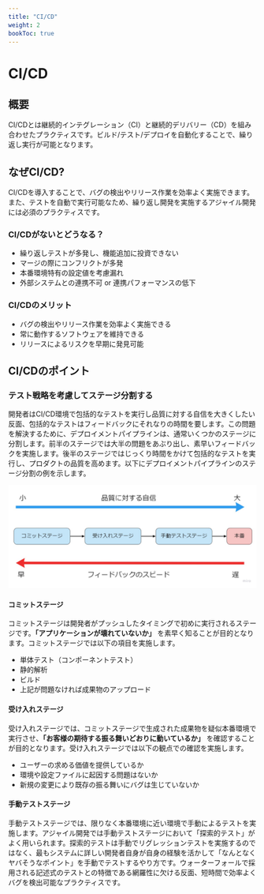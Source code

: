 ```yaml
---
title: "CI/CD"
weight: 2
bookToc: true
---
```


# CI/CD

## 概要
CI/CDとは継続的インテグレーション（CI）と継続的デリバリー（CD）を組み合わせたプラクティスです。ビルド/テスト/デプロイを自動化することで、繰り返し実行が可能となります。

## なぜCI/CD?
CI/CDを導入することで、バグの検出やリリース作業を効率よく実施できます。また、テストを自動で実行可能なため、繰り返し開発を実施するアジャイル開発には必須のプラクティスです。
### CI/CDがないとどうなる？
 - 繰り返しテストが多発し、機能追加に投資できない
 - マージの際にコンフリクトが多発
 - 本番環境特有の設定値を考慮漏れ
 - 外部システムとの連携不可 or 連携パフォーマンスの低下
### CI/CDのメリット
 - バグの検出やリリース作業を効率よく実施できる
 - 常に動作するソフトウェアを維持できる
 - リリースによるリスクを早期に発見可能

## CI/CDのポイント

### テスト戦略を考慮してステージ分割する
開発者はCI/CD環境で包括的なテストを実行し品質に対する自信を大きくしたい反面、包括的なテストはフィードバックにそれなりの時間を要します。この問題を解決するために、デプロイメントパイプラインは、通常いくつかのステージに分割します。前半のステージでは大半の問題をあぶり出し、素早いフィードバックを実施します。後半のステージではじっくり時間をかけて包括的なテストを実行し、プロダクトの品質を高めます。以下にデプロイメントパイプラインのステージ分割の例を示します。

![deploymentPipeline](deploymentPipeline.jpg)

#### コミットステージ
コミットステージは開発者がプッシュしたタイミングで初めに実行されるステージです。**「アプリケーションが壊れていないか」** を素早く知ることが目的となります。コミットステージでは以下の項目を実施します。
- 単体テスト（コンポーネントテスト）
- 静的解析
- ビルド
- 上記が問題なければ成果物のアップロード

#### 受け入れステージ
受け入れステージでは、コミットステージで生成された成果物を疑似本番環境で実行させ、**「お客様の期待する振る舞いどおりに動いているか」** を確認することが目的となります。受け入れステージでは以下の観点での確認を実施します。
- ユーザーの求める価値を提供しているか
- 環境や設定ファイルに起因する問題はないか
- 新規の変更により既存の振る舞いにバグは生じていないか

#### 手動テストステージ
手動テストステージでは、限りなく本番環境に近い環境で手動によるテストを実施します。アジャイル開発では手動テストステージにおいて「探索的テスト」がよく用いられます。探索的テストは手動でリグレッションテストを実施するのではなく、最もシステムに詳しい開発者自身が自身の経験を活かして「なんとなくヤバそうなポイント」を手動でテストするやり方です。ウォーターフォールで採用される記述式のテストとの特徴である網羅性に欠ける反面、短時間で効率よくバグを検出可能なプラクティスです。
